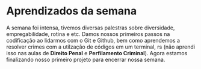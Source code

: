 
# Aprendizados da semana
A semana foi intensa, tivemos diversas palestras sobre diversidade, empregabilidade, rotina e etc. Damos nossos primeiros passos na codificação ao lidarmos com o Git e Github, bem como aprendemos a resolver crimes com a utilzação de códigos em um terminal, rs (não aprendi isso nas aulas de **Direito Penal** e **Perfilamento Criminal**). Agora estamos finalizando nosso primeiro projeto para encerrar nossa semana. 